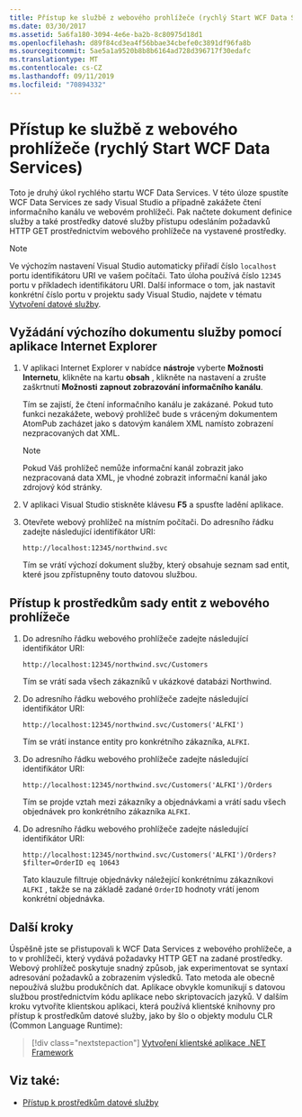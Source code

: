 ```yaml
---
title: Přístup ke službě z webového prohlížeče (rychlý Start WCF Data Services)
ms.date: 03/30/2017
ms.assetid: 5a6fa180-3094-4e6e-ba2b-8c80975d18d1
ms.openlocfilehash: d89f84cd3ea4f56bbae34cbefe0c3891df96fa8b
ms.sourcegitcommit: 5ae5a1a9520b8b8b6164ad728d396717f30edafc
ms.translationtype: MT
ms.contentlocale: cs-CZ
ms.lasthandoff: 09/11/2019
ms.locfileid: "70894332"
---
```

# <a name="accessing-the-service-from-a-web-browser-wcf-data-services-quickstart"></a>Přístup ke službě z webového prohlížeče (rychlý Start WCF Data Services)

Toto je druhý úkol rychlého startu WCF Data Services. V této úloze spustíte WCF Data Services ze sady Visual Studio a případně zakážete čtení informačního kanálu ve webovém prohlížeči. Pak načtete dokument definice služby a také prostředky datové služby přístupu odesláním požadavků HTTP GET prostřednictvím webového prohlížeče na vystavené prostředky.

> [!NOTE]
> Ve výchozím nastavení Visual Studio automaticky přiřadí číslo `localhost` portu identifikátoru URI ve vašem počítači. Tato úloha používá číslo `12345` portu v příkladech identifikátoru URI. Další informace o tom, jak nastavit konkrétní číslo portu v projektu sady Visual Studio, najdete v tématu [Vytvoření datové služby](creating-the-data-service.md).

## <a name="to-request-the-default-service-document-by-using-internet-explorer"></a>Vyžádání výchozího dokumentu služby pomocí aplikace Internet Explorer

1. V aplikaci Internet Explorer v nabídce **nástroje** vyberte **Možnosti Internetu**, klikněte na kartu **obsah** , klikněte na nastavení a zrušte zaškrtnutí **Možnosti** **zapnout zobrazování informačního kanálu**.

     Tím se zajistí, že čtení informačního kanálu je zakázané. Pokud tuto funkci nezakážete, webový prohlížeč bude s vráceným dokumentem AtomPub zacházet jako s datovým kanálem XML namísto zobrazení nezpracovaných dat XML.

    > [!NOTE]
    > Pokud Váš prohlížeč nemůže informační kanál zobrazit jako nezpracovaná data XML, je vhodné zobrazit informační kanál jako zdrojový kód stránky.

2. V aplikaci Visual Studio stiskněte klávesu **F5** a spusťte ladění aplikace.

3. Otevřete webový prohlížeč na místním počítači. Do adresního řádku zadejte následující identifikátor URI:

    ```http
    http://localhost:12345/northwind.svc
    ```

     Tím se vrátí výchozí dokument služby, který obsahuje seznam sad entit, které jsou zpřístupněny touto datovou službou.

## <a name="to-access-entity-set-resources-from-a-web-browser"></a>Přístup k prostředkům sady entit z webového prohlížeče

1. Do adresního řádku webového prohlížeče zadejte následující identifikátor URI:

    ```http
    http://localhost:12345/northwind.svc/Customers
    ```

     Tím se vrátí sada všech zákazníků v ukázkové databázi Northwind.

2. Do adresního řádku webového prohlížeče zadejte následující identifikátor URI:

    ```http
    http://localhost:12345/northwind.svc/Customers('ALFKI')
    ```

     Tím se vrátí instance entity pro konkrétního zákazníka, `ALFKI`.

3. Do adresního řádku webového prohlížeče zadejte následující identifikátor URI:

    ```http
    http://localhost:12345/northwind.svc/Customers('ALFKI')/Orders
    ```

     Tím se projde vztah mezi zákazníky a objednávkami a vrátí sadu všech objednávek pro konkrétního zákazníka `ALFKI`.

4. Do adresního řádku webového prohlížeče zadejte následující identifikátor URI:

    ```http
    http://localhost:12345/northwind.svc/Customers('ALFKI')/Orders?$filter=OrderID eq 10643
    ```

     Tato klauzule filtruje objednávky náležející konkrétnímu zákazníkovi `ALFKI` , takže se na základě zadané `OrderID` hodnoty vrátí jenom konkrétní objednávka.

## <a name="next-steps"></a>Další kroky

Úspěšně jste se přistupovali k WCF Data Services z webového prohlížeče, a to v prohlížeči, který vydává požadavky HTTP GET na zadané prostředky. Webový prohlížeč poskytuje snadný způsob, jak experimentovat se syntaxí adresování požadavků a zobrazením výsledků. Tato metoda ale obecně nepoužívá službu produkčních dat. Aplikace obvykle komunikují s datovou službou prostřednictvím kódu aplikace nebo skriptovacích jazyků. V dalším kroku vytvoříte klientskou aplikaci, která používá klientské knihovny pro přístup k prostředkům datové služby, jako by šlo o objekty modulu CLR (Common Language Runtime):

> [!div class="nextstepaction"]
> [Vytvoření klientské aplikace .NET Framework](creating-the-dotnet-client-application-wcf-data-services-quickstart.md)

## <a name="see-also"></a>Viz také:

- [Přístup k prostředkům datové služby](accessing-data-service-resources-wcf-data-services.md)
